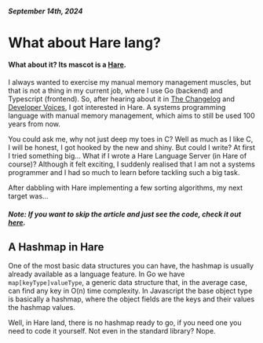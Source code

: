 
##### September 14th, 2024

# What about Hare lang?
#### What about it? Its mascot is a [Hare](https://harelang.org/).

I always wanted to exercise my manual memory management muscles, but that is not a thing in my current job, where I use Go (backend) and Typescript (frontend). So, after hearing about it in [The Changelog](https://changelog.com/podcast/569) and [Developer Voices](https://www.youtube.com/watch?v=42y2Q9io3Xs), I got interested in Hare. A systems programming language with manual memory management, which aims to still be used 100 years from now.

You could ask me, why not just deep my toes in C? Well as much as I like C, I will be honest, I got hooked by the new and shiny. But could I write? At first I tried something big... What if I wrote a Hare Language Server (in Hare of course)? Although it felt exciting, I suddenly realised that I am not a systems programmer and I had so much to learn before tackling such a big task.

After dabbling with Hare implementing a few sorting algorithms, my next target was...

##### __Note:__ If you want to skip the article and just see the code, check it out [here](https://git.sr.ht/~cesarfuhr/common-sense-guide-dt-algos/tree/main/item/hashmap.ha).

## A Hashmap in Hare

One of the most basic data structures you can have, the hashmap is usually already available as a language feature. In Go we have `map[keyType]valueType`, a generic data structure that, in the average case, can find any key in O(n) time complexity. In Javascript the base object type is basically a hashmap, where the object fields are the keys and their values the hashmap values.

Well, in Hare land, there is no hashmap ready to go, if you need one you need to code it yourself. Not even in the standard library? Nope.


